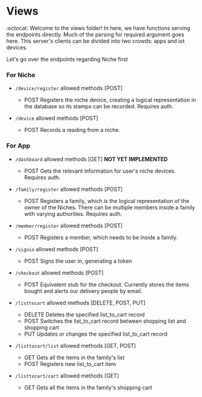 # Views
:octocat:
Welcome to the views folder! In here, we have functions serving the endpoints directly. Much of the parsing for required argument goes here.
This server's clients can be divided into two crowds: apps and iot devices.

Let's go over the endpoints regarding Niche first
### For Niche
* `/device/register` allowed methods [POST]
    * POST 
        Registers the niche device, creating a logical representation in the database so its stamps can be recorded. Requires auth.

* `/device` allowed methods [POST]
    * POST
        Records a reading from a niche. 

### For App

* `/dashboard` allowed methods [GET]    **NOT YET IMPLEMENTED**
    * POST
        Gets the relevant information for user's niche devices. Requires auth.

* `/family/register` allowed methods [POST]
    * POST
        Registers a family, which is the logical representation of the owner of the Niches. There can be multiple members inside a family with varying authorities. Requires auth.

* `/member/register` allowed methods [POST]
    * POST
        Registers a member, which needs to be inside a family.

* `/signin` allowed methods [POST]
    * POST
        Signs the user in, generating a token

* `/checkout` allowed methods [POST]
    * POST
        Equivalent stub for the checkout. Currently stores the items bought and alerts our delivery people by email.

* `/listtocart` allowed methods [DELETE, POST, PUT]
    * DELETE
        Deletes the specified list_to_cart record
    * POST
        Switches the list_to_cart record between shopping list and shopping cart
    * PUT 
        Updates or changes the specified list_to_cart record

*  `/listtocart/list` allowed methods [GET, POST]
    * GET
        Gets all the items in the family's list
    * POST 
        Registers new list_to_cart item

*   `/listtocart/cart` allowed methods [GET]
    * GET
        Gets all the items in the family's shopping cart
